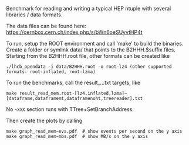 Benchmark for reading and writing a typical HEP ntuple with several libraries / data formats.

The data files can be found here: https://cernbox.cern.ch/index.php/s/bWn6oeSUyvtHP4t

To run, setup the ROOT environment and call 'make' to build the binaries.
Create a folder or symlink data/ that points to the B2HHH.$suffix files.
Starting from the B2HHH.root file, other formats can be created like

    ./lhcb_opendata -i data/B2HHH.root -o root-lz4 (other supported formats: root-inflated, root-lzma)

To run the benchmarks, call the result_...txt targets, like

    make result_read_mem.root-[lz4,inflated,lzma]~[dataframe,dataframemt,dataframenoht,treereader].txt

No `~XXX` section runs with TTree+SetBranchAddress.

Then create the plots by calling

    make graph_read_mem~evs.pdf  # show events per second on the y axis
    make graph_read_mem~mbs.pdf  # show MB/s on the y axis

